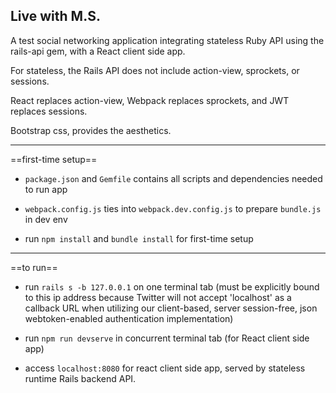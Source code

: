 Live with M.S.
---------------
  A test social networking application integrating stateless Ruby API using the rails-api gem, with a React client side app.

  For stateless, the Rails API does not include action-view, sprockets, or sessions.

  React replaces action-view, Webpack replaces sprockets, and JWT replaces sessions.

  Bootstrap css, provides the aesthetics.

---------------
==first-time setup==

* `package.json` and `Gemfile` contains all scripts and dependencies needed to run app

* `webpack.config.js` ties into `webpack.dev.config.js` to prepare `bundle.js` in dev env

* run `npm install` and `bundle install` for first-time setup

---------------
==to run==

* run `rails s -b 127.0.0.1` on one terminal tab (must be explicitly bound to this ip address because Twitter will not accept 'localhost' as a callback URL when utilizing our client-based, server session-free, json webtoken-enabled authentication implementation)

* run `npm run devserve` in concurrent terminal tab (for React client side app)

* access `localhost:8080` for react client side app, served by stateless runtime Rails backend API.
